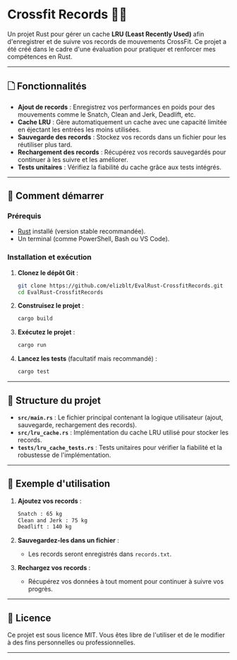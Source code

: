 # Crossfit Records 🏋️‍♂️

Un projet Rust pour gérer un cache **LRU (Least Recently Used)** afin d'enregistrer et de suivre vos records de mouvements CrossFit. Ce projet a été créé dans le cadre d'une évaluation pour pratiquer et renforcer mes compétences en Rust.

---

## 🗋 Fonctionnalités

- **Ajout de records** : Enregistrez vos performances en poids pour des mouvements comme le Snatch, Clean and Jerk, Deadlift, etc.
- **Cache LRU** : Gère automatiquement un cache avec une capacité limitée en éjectant les entrées les moins utilisées.
- **Sauvegarde des records** : Stockez vos records dans un fichier pour les réutiliser plus tard.
- **Rechargement des records** : Récupérez vos records sauvegardés pour continuer à les suivre et les améliorer.
- **Tests unitaires** : Vérifiez la fiabilité du cache grâce aux tests intégrés.

---

## 🚀 Comment démarrer

### Prérequis
- [Rust](https://www.rust-lang.org/) installé (version stable recommandée).
- Un terminal (comme PowerShell, Bash ou VS Code).

### Installation et exécution

1. **Clonez le dépôt Git** :
   ```bash
   git clone https://github.com/elizblt/EvalRust-CrossfitRecords.git
   cd EvalRust-CrossfitRecords
   ```

2. **Construisez le projet** :
   ```bash
   cargo build
   ```

3. **Exécutez le projet** :
   ```bash
   cargo run
   ```

4. **Lancez les tests** (facultatif mais recommandé) :
   ```bash
   cargo test
   ```

---

## 🔂 Structure du projet

- **`src/main.rs`** : Le fichier principal contenant la logique utilisateur (ajout, sauvegarde, rechargement des records).
- **`src/lru_cache.rs`** : Implémentation du cache LRU utilisé pour stocker les records.
- **`tests/lru_cache_tests.rs`** : Tests unitaires pour vérifier la fiabilité et la robustesse de l'implémentation.

---

## 🚨 Exemple d'utilisation

1. **Ajoutez vos records** :
   ```bash
   Snatch : 65 kg
   Clean and Jerk : 75 kg
   Deadlift : 140 kg
   ```

2. **Sauvegardez-les dans un fichier** :
   - Les records seront enregistrés dans `records.txt`.

3. **Rechargez vos records** :
   - Récupérez vos données à tout moment pour continuer à suivre vos progrès.

---

## 📜 Licence

Ce projet est sous licence MIT. Vous êtes libre de l'utiliser et de le modifier à des fins personnelles ou professionnelles.

---

